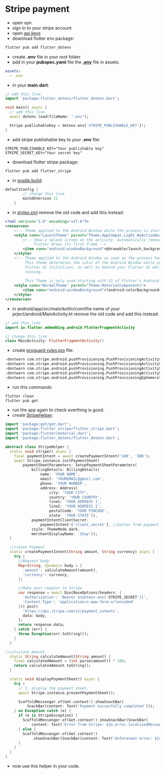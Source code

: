 # Stripe payment

- open vpn
- sign in to your stripe account
- open [api keys](https://dashboard.stripe.com/test/apikeys) 
- download flutter env package:
```bash
flutter pub add flutter_dotenv
``` 
- create **.env** file in your root folder 
- add in your **pubspec.yaml** file  the **[.env](.env)** file in assets:
```yaml
assets:
  - .env
```
- in your **main.dart**:
```dart
// add this line.
import 'package:flutter_dotenv/flutter_dotenv.dart';

void main() async {
  // add this line.
  await dotenv.load(fileName: ".env");

  Stripe.publishableKey = dotenv.env['STRIPE_PUBLISHABLE_KEY']!;
}
```
- add stripe publishable key to your **.env** file:
```env
STRIPE_PUBLISHABLE_KEY="Your publishable key"
STRIPE_SECRET_KEY="Your secret key"
```
- download flutter stripe package:
```bash
flutter pub add flutter_stripe
``` 
- in [gradle.build](android/app/build.gradle):
```gradle
defaultConfig {
        // change this line
        minSdkVersion 21
    }
```
- in [styles.xml](android/app/src/main/res/values/styles.xml) remove the old code and add this instead:
```xml
<?xml version="1.0" encoding="utf-8"?>
<resources>
    <!-- Theme applied to the Android Window while the process is starting when the OS's Dark Mode setting is off -->
    <style name="LaunchTheme" parent="Theme.AppCompat.Light.NoActionBar">
        <!-- Show a splash screen on the activity. Automatically removed when
             Flutter draws its first frame -->
        <item name="android:windowBackground">@drawable/launch_background</item>
    </style>
    <!-- Theme applied to the Android Window as soon as the process has started.
         This theme determines the color of the Android Window while your
         Flutter UI initializes, as well as behind your Flutter UI while its
         running.
         
         This Theme is only used starting with V2 of Flutter's Android embedding. -->
    <style name="NormalTheme" parent="Theme.MaterialComponents">
        <item name="android:windowBackground">?android:colorBackground</item>
    </style>
</resources>
```
- in android/app/src/main/kotlin/com/the name of your prject/android/MainActivity.kt remove the old code and add this instead:
```kt
// add this line
import io.flutter.embedding.android.FlutterFragmentActivity

// change this line
class MainActivity: FlutterFragmentActivity() 
```
- create [proguard-rules.pro](android/app/proguard-rules.pro) file:
```txt
-dontwarn com.stripe.android.pushProvisioning.PushProvisioningActivity$g
-dontwarn com.stripe.android.pushProvisioning.PushProvisioningActivityStarter$Args
-dontwarn com.stripe.android.pushProvisioning.PushProvisioningActivityStarter$Error
-dontwarn com.stripe.android.pushProvisioning.PushProvisioningActivityStarter
-dontwarn com.stripe.android.pushProvisioning.PushProvisioningEphemeralKeyProvider
```
- run this commands:
```bash
flutter clean
flutter pub get
```
- run the app again to check everthing is good.
- create [StripeHelper](lib/helpers/stripe_helper.dart):
```dart
import 'package:get/get.dart';
import 'package:flutter_stripe/flutter_stripe.dart';
import 'package:flutter/material.dart';
import 'package:flutter_dotenv/flutter_dotenv.dart';

abstract class StripeHelper {
  static void stripe() async {
    final paymentIntent = await createPaymentIntent('100', 'INR');
    await Stripe.instance.initPaymentSheet(
        paymentSheetParameters: SetupPaymentSheetParameters(
            billingDetails: BillingDetails(
                name: 'YOUR NAME',
                email: 'YOUREMAIL@gmail.com',
                phone: 'YOUR NUMBER',
                address: Address(
                    city: 'YOUR CITY',
                    country: 'YOUR COUNTRY',
                    line1: 'YOUR ADDRESS 1',
                    line2: 'YOUR ADDRESS 2',
                    postalCode: 'YOUR PINCODE',
                    state: 'YOUR STATE')),
            paymentIntentClientSecret:
                paymentIntent!['client_secret'], //Gotten from payment intent
            style: ThemeMode.dark,
            merchantDisplayName: 'Ikay'));
  }

  //create Payment
  static createPaymentIntent(String amount, String currency) async {
    try {
      //Request body
      Map<String, dynamic> body = {
        'amount': calculateAmount(amount),
        'currency': currency,
      };

      //Make post request to Stripe
      var response = await Dio(BaseOptions(headers: {
        'Authorization': 'Bearer ${dotenv.env['STRIPE_SECRET']}',
        'Content-Type': 'application/x-www-form-urlencoded'
      })).post(
        'https://api.stripe.com/v1/payment_intents',
        data: body,
      );
      return response.data;
    } catch (err) {
      throw Exception(err.toString());
    }
  }

//calculate Amount
  static String calculateAmount(String amount) {
    final calculatedAmount = (int.parse(amount)) * 100;
    return calculatedAmount.toString();
  }

  static void displayPaymentSheet() async {
    try {
      // 3. display the payment sheet.
      await Stripe.instance.presentPaymentSheet();

      ScaffoldMessenger.of(Get.context!).showSnackBar(
          SnackBar(content: Text('Payment succesfully completed')));
    } on Exception catch (e) {
      if (e is StripeException) {
        ScaffoldMessenger.of(Get.context!).showSnackBar(SnackBar(
            content: Text('Error from Stripe: ${e.error.localizedMessage}')));
      } else {
        ScaffoldMessenger.of(Get.context!)
            .showSnackBar(SnackBar(content: Text('Unforeseen error: ${e}')));
      }
    }
  }
}

```

- now use this helper in your code.
